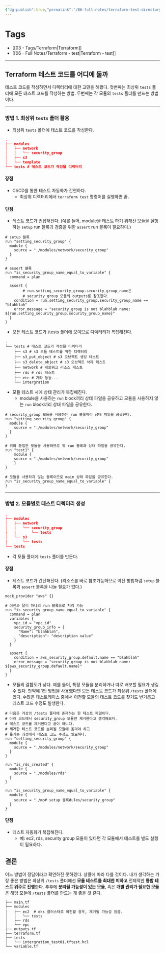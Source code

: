 ```yaml
---
{"dg-publish":true,"permalink":"/06-full-notes/terraform-test-directory/","noteIcon":""}
---
```


# Tags
- [[03 - Tags/Terraform\|Terraform]]
- [[06 - Full Notes/Terraform - test\|Terraform - test]]
---
## Terraform 테스트 코드를 어디에 둘까
테스트 코드를 작성하면서 디렉터리에 대한 고민을 해봤다.
첫번째는 최상위 `tests` 폴더에 모든 테스트 코드를 작성하는 방법.
두번째는 각 모듈의 `tests` 폴더를 만드는 방법이다.

---
### 방법 1. 최상위 `tests` 폴더 활용
- 최상위 `tests` 폴더에 테스트 코드를 작성한다.
``` json
.
├── modules
│   ├── network
│   │   └── security_group
│   ├── s3
│   └── template
└── tests # 테스트 코드가 작성될 디렉터리
```
#### 장점
- CI/CD를 통한 테스트 자동화가 간편하다.
	- 최상위 디렉터리에서 `terraform test` 명령어를 실행하면 끝.
#### 단점
- 테스트 코드가 번잡해진다. (예를 들어, module을 테스트 하기 위해선 모듈을 실행하는 `setup` run 블록과  검증을 위한 `assert` run 블록이 필요하다.)
``` hcl
# setup 블록
run "setting_security_group" {  
  module {
    source = "./modules/network/security_group"
  }
}

# assert 블록
run "is_security_group_name_equal_to_variable" {
  command = plan

  assert {
		# run.setting_security_group.security_group_name은
		# security_group 모듈의 outputs를 참조한다.
    condition = run.setting_security_group.security_group_name == "blahblah"
    error_message = "security_group is not blahblah name: ${run.setting_security_group.security_group_name}"
  }
}
```
- 모든 테스트 코드가 /tests 폴더에 모이므로 디렉터리가 복잡해진다. 
```
.
└── tests # 테스트 코드가 작성될 디렉터리
    ├── s3 # s3 모듈 테스트를 위한 디렉터리
    ├── s3_put_object # s3 오브젝트 생성 테스트
    ├── s3_delete_object # s3 오브젝트 삭제 테스트
    ├── network # 네트워크 리소스 테스트
    ├── rds # rds 테스트
    ├── etc # 기타 등등...
    └── intergration
```
- 모듈 테스트 시에 상태 관리가 복잡해진다.
	- module을 사용하는 `run` block끼리 상태 파일을 공유하고 모듈을 사용하지 않는 `run` block끼리 상태 파일을 공유한다.
``` hcl
# security_group 모듈을 사용하는 run 블록끼리 상태 파일을 공유한다.
run "setting_security_group" {  
  module {
    source = "./modules/network/security_group"
  }
}

# 위와 동일한 모듈을 사용하므로 위 run 블록과 상태 파일을 공유한다.
run "test1" {
	module {
    source = "./modules/network/security_group"
	}
}

# 모듈을 사용하지 않는 블록이므로 main 상태 파일을 공유한다.
run "is_security_group_name_equal_to_variable" {
}
```
---
### 방법 2. 모듈별로 테스트 디렉터리 생성
``` json
.
├── modules
│   ├── network
│   │   └── security_group
|   |       └── tests
│   └── s3
|       └── tests
└── tests
```
- 각 모듈 폴더에 `tests` 폴더를 만든다.
#### 장점
- 테스트 코드가 간단해진다. (리소스를 바로 참조가능하므로 이전 방법처럼 `setup` 블록과 `assert` 블록을 나눌 필요가 없다.)
``` hcl
mock_provider "aws" {}

# 이전과 달리 하나의 run 블록으로 처리 가능
run "is_security_group_name_equal_to_variable" {
  command = plan
  variables {
    vpc_id = "vpc_id"
    security_group_info = {
      "Name": "blahblah",
      "description": "description value"
    }
  }

  assert {
    condition = aws_security_group.default.name == "blahblah"
    error_message = "security_group is not blahblah name: ${aws_security_group.default.name}"
  }
}
```
- 모듈의 결합도가 낮다. 예를 들어, 특정 모듈을 분리하거나 따로 배포할 필요가 생길 수 있다. 만약에 1번 방법을 사용했다면 모든 테스트 코드가 최상위 `/tests` 폴더에 있다. 수많은 테스트케이스 중에서 이전할 모듈의 테스트 코드를 찾기도 번거롭고 테스트 코드 수정도 발생한다.
``` hcl
# 다음은 가상의 /tests 폴더에 존재하는 한 테스트 파일이다.
# 아래 코드에서 security_group 모듈만 제거한다고 생각해보자.
# 테스트 코드를 제거한다고 끝이 아니다.
# 제거한 테스트 코드를 분리될 모듈에 옮겨야 하고 
# 옮기는 과정에서 테스트 코드 수정도 필요하다.
run "setting_security_group" {  
  module {
    source = "./modules/network/security_group"
  }
}

run "is_rds_created" {
  module {
    source = "./modules/rds"
  }  
}

run "is_security_group_name_equal_to_variable" {
  module {
    source = "./mo# setup 블록dules/security_group"
  }  
}
```
#### 단점
- 테스트 자동화가 복잡해진다.
	- 예: ec2, rds, security group 모듈이 있다면 각 모듈에서 테스트를 별도 실행이 필요하다.
## 결론
어느 방법이 정답이라고 확언하진 못하겠다. 상황에 따라 다를 것이다.
내가 생각하는 가장 좋은 방법은 최상위 `/tests` 폴더에선 **모듈 테스트를 최대한 피하고** 전체적인 **통합 테스트 위주로 진행**한다. 
추후에 **분리될 가능성이 있는 모듈**, 혹은 **개별 관리가 필요한 모듈**은 해당 모듈에 `/tests` 폴더를 만드는 게 좋을 것 같다.
```
├── main.tf
├── modules
│   ├── ec2  # eks 클러스터로 이전할 경우, 제거될 가능성 있음.
│   │   └── tests
│   ├── rds
│   └── vpc
├── outputs.tf
├── terraform.tf
├── tests
│   └── intergration_test01.tftest.hcl
└── variable.tf
```